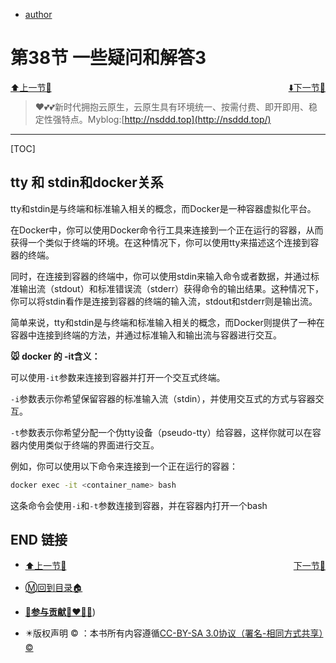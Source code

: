 + [author](http://nsddd.top)

# 第38节 一些疑问和解答3

<div><a href = '37.md' style='float:left'>⬆️上一节🔗  </a><a href = '39.md' style='float: right'>  ⬇️下一节🔗</a></div>
<br>

> ❤️💕💕新时代拥抱云原生，云原生具有环境统一、按需付费、即开即用、稳定性强特点。Myblog:[http://nsddd.top](http://nsddd.top/)

---
[TOC]

## tty 和 stdin和docker关系

tty和stdin是与终端和标准输入相关的概念，而Docker是一种容器虚拟化平台。

在Docker中，你可以使用Docker命令行工具来连接到一个正在运行的容器，从而获得一个类似于终端的环境。在这种情况下，你可以使用tty来描述这个连接到容器的终端。

同时，在连接到容器的终端中，你可以使用stdin来输入命令或者数据，并通过标准输出流（stdout）和标准错误流（stderr）获得命令的输出结果。这种情况下，你可以将stdin看作是连接到容器的终端的输入流，stdout和stderr则是输出流。

简单来说，tty和stdin是与终端和标准输入相关的概念，而Docker则提供了一种在容器中连接到终端的方法，并通过标准输入和输出流与容器进行交互。



**🐭 docker 的 -it含义：**

可以使用`-it`参数来连接到容器并打开一个交互式终端。

`-i`参数表示你希望保留容器的标准输入流（stdin），并使用交互式的方式与容器交互。

`-t`参数表示你希望分配一个伪tty设备（pseudo-tty）给容器，这样你就可以在容器内使用类似于终端的界面进行交互。

例如，你可以使用以下命令来连接到一个正在运行的容器：

```bash
docker exec -it <container_name> bash
```

这条命令会使用`-i`和`-t`参数连接到容器，并在容器内打开一个bash



## END 链接

<ul><li><div><a href = '37.md' style='float:left'>⬆️上一节🔗  </a><a href = '39.md' style='float: right'>  ️下一节🔗</a></div></li></ul>

+ [Ⓜ️回到目录🏠](../README.md)

+ [**🫵参与贡献💞❤️‍🔥💖**](https://nsddd.top/archives/contributors))

+ ✴️版权声明 &copy; ：本书所有内容遵循[CC-BY-SA 3.0协议（署名-相同方式共享）&copy;](http://zh.wikipedia.org/wiki/Wikipedia:CC-by-sa-3.0协议文本) 

